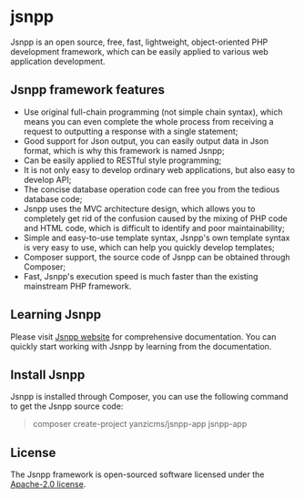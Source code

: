 # jsnpp #

Jsnpp is an open source, free, fast, lightweight, object-oriented PHP development framework, which can be easily applied to various web application development. 

## Jsnpp framework features ##

- Use original full-chain programming (not simple chain syntax), which means you can even complete the whole process from receiving a request to outputting a response with a single statement;
- Good support for Json output, you can easily output data in Json format, which is why this framework is named Jsnpp;
- Can be easily applied to RESTful style programming;
- It is not only easy to develop ordinary web applications, but also easy to develop API;
- The concise database operation code can free you from the tedious database code;
- Jsnpp uses the MVC architecture design, which allows you to completely get rid of the confusion caused by the mixing of PHP code and HTML code, which is difficult to identify and poor maintainability;
- Simple and easy-to-use template syntax, Jsnpp's own template syntax is very easy to use, which can help you quickly develop templates;
- Composer support, the source code of Jsnpp can be obtained through Composer;
- Fast, Jsnpp's execution speed is much faster than the existing mainstream PHP framework. 

## Learning Jsnpp ##

Please visit [Jsnpp website](http://www.jsnpp.com) for comprehensive documentation. You can quickly start working with Jsnpp by learning from the documentation. 

## Install Jsnpp ##

Jsnpp is installed through Composer, you can use the following command to get the Jsnpp source code: 

> composer create-project yanzicms/jsnpp-app jsnpp-app

## License ##

The Jsnpp framework is open-sourced software licensed under the [Apache-2.0 license](http://www.apache.org/licenses/LICENSE-2.0).